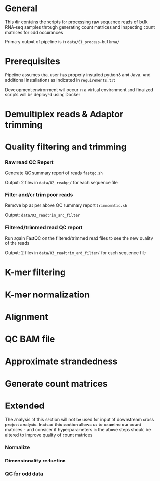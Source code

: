 # General

This dir contains the scripts for processing raw sequence reads of bulk RNA-seq samples through generating count matrices and inspecting count matrices for odd occurances

Primary output of pipeline is in `data/01_process-bulkrna/`

# Prerequisites

Pipeline assumes that user has properly installed python3 and Java. And additional installations as indicated in `requirements.txt`

Development environment will occur in a virtual environment and finalized scripts will be deployed using Docker

# Demultiplex reads & Adaptor trimming

# Quality filtering and trimming

### Raw read QC Report

Generate QC summary report of reads `fastqc.sh`

Output: 2 files in `data/02_readqc/` for each sequence file

### Filter and/or trim poor reads

Remove bp as per above QC summary report `trimmomatic.sh`

Output: `data/03_readtrim_and_filter`

### Filtered/trimmed read QC report

Run again FastQC on the filtered/trimmed read files to see the new quality of the reads

Output: 2 files in `data/03_readtrim_and_filter/` for each sequence file

# K-mer filtering

# K-mer normalization

# Alignment

# QC BAM file

# Approximate strandedness

# Generate count matrices

# Extended

The analysis of this section will not be used for input of downstream cross project analysis. Instead this section allows us to examine our count matrices - and consider if hyperparameters in the above steps should be altered to improve quality of count matrices

### Normalize

### Dimensionality reduction

### QC for odd data
